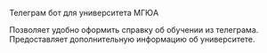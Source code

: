Телеграм бот для университета МГЮА

Позволяет удобно оформить справку об обучении из телеграма.
Предоставляет дополнительную информацию об университете.
